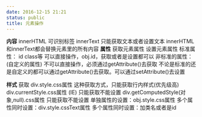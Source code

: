 ```yaml
---
date: 2016-12-15 21:21
status: public
title: 元素操作
---
```


**内容**
innerHTML 可识别标签
innerText 只能获取文本或者设置文本
innerHTML和innerText都会替换元素里的所有内容
**属性**
获取元素属性
设置元素属性
标准属性： id class等 可以直接操作，obj.id，获取或者是设置都可以
非标准的属性： (自定义的属性) 不可以直接操作，必须通过getAttribute()去获取
不论是标准的还是自定义的都可以通过getAttribute()去获取。可以通过setAttribute()去设置

**样式**
获取
div.style.css属性 这种获取方式，只能获取行内样式(优先级高)
div.currentStyle.css属性 (IE) 只能获取不能设置
div.getComputedStyle(对象,null).css属性 只能获取不能设置
单独属性的设置：obj.style.css属性
多个属性同时设置：div.style.cssText属性
多个属性同时设置：加类名或者是id